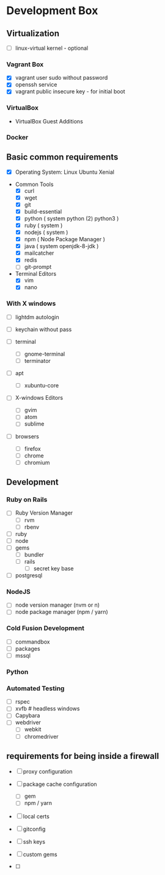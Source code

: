 # Development Box

## Virtualization
  
* [ ] linux-virtual kernel - optional

### Vagrant Box

* [x] vagrant user sudo without password
* [x] openssh service
* [x] vagrant public insecure key - for initial boot

### VirtualBox

* VirtualBox Guest Additions

### Docker

## Basic common requirements

* [x] Operating System: Linux Ubuntu Xenial

* Common Tools
  * [x] curl
  * [x] wget
  * [x] git
  * [x] build-essential
  * [x] python ( system python (2) python3 )
  * [x] ruby ( system )
  * [x] nodejs ( system )
  * [x] npm ( Node Package Manager )
  * [x] java ( system openjdk-8-jdk )
  * [x] mailcatcher
  * [x] redis
  * [ ] git-prompt

* Terminal Editors
  * [x] vim
  * [x] nano

### With X windows 

* [ ] lightdm autologin
* [ ] keychain without pass

* [ ] terminal
  * [ ] gnome-terminal
  * [ ] terminator

* [ ] apt
  * [ ] xubuntu-core

* [ ] X-windows Editors
  * [ ] gvim
  * [ ] atom
  * [ ] sublime

* [ ] browsers
  * [ ] firefox
  * [ ] chrome
  * [ ] chromium

## Development

### Ruby on Rails

* [ ] Ruby Version Manager
  * [ ] rvm
  * [ ] rbenv
* [ ] ruby
* [ ] node
* [ ] gems
  * [ ] bundler
  * [ ] rails
    * [ ] secret key base
* [ ] postgresql

### NodeJS 

* [ ] node version manager (nvm or n)
* [ ] node package manager (npm / yarn)

### Cold Fusion Development

* [ ] commandbox
* [ ] packages
* [ ] mssql

### Python

### Automated Testing

* [ ] rspec
* [ ] xvfb # headless windows
* [ ] Capybara
* [ ] webdriver
  * [ ] webkit
  * [ ] chromedriver

## requirements for being inside a firewall

* [ ] proxy configuration
* [ ] package cache configuration
  * [ ] gem
  * [ ] npm / yarn
* [ ] local certs
* [ ] gitconfig
* [ ] ssh keys

* [ ] custom gems
* [ ] 

